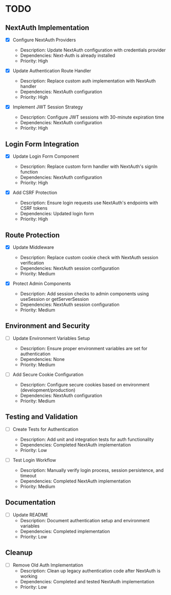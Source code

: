 # TODO

## NextAuth Implementation
- [x] Configure NextAuth Providers
  - Description: Update NextAuth configuration with credentials provider
  - Dependencies: Next-Auth is already installed
  - Priority: High

- [x] Update Authentication Route Handler
  - Description: Replace custom auth implementation with NextAuth handler
  - Dependencies: NextAuth configuration
  - Priority: High

- [x] Implement JWT Session Strategy
  - Description: Configure JWT sessions with 30-minute expiration time
  - Dependencies: NextAuth configuration
  - Priority: High

## Login Form Integration
- [x] Update Login Form Component
  - Description: Replace custom form handler with NextAuth's signIn function
  - Dependencies: NextAuth configuration
  - Priority: High

- [x] Add CSRF Protection
  - Description: Ensure login requests use NextAuth's endpoints with CSRF tokens
  - Dependencies: Updated login form
  - Priority: High

## Route Protection
- [x] Update Middleware
  - Description: Replace custom cookie check with NextAuth session verification
  - Dependencies: NextAuth session configuration
  - Priority: Medium

- [x] Protect Admin Components
  - Description: Add session checks to admin components using useSession or getServerSession
  - Dependencies: NextAuth session configuration
  - Priority: Medium

## Environment and Security
- [ ] Update Environment Variables Setup
  - Description: Ensure proper environment variables are set for authentication
  - Dependencies: None
  - Priority: Medium

- [ ] Add Secure Cookie Configuration
  - Description: Configure secure cookies based on environment (development/production)
  - Dependencies: NextAuth configuration
  - Priority: Medium

## Testing and Validation
- [ ] Create Tests for Authentication
  - Description: Add unit and integration tests for auth functionality
  - Dependencies: Completed NextAuth implementation
  - Priority: Low

- [ ] Test Login Workflow
  - Description: Manually verify login process, session persistence, and timeout
  - Dependencies: Completed NextAuth implementation
  - Priority: Medium

## Documentation
- [ ] Update README
  - Description: Document authentication setup and environment variables
  - Dependencies: Completed implementation
  - Priority: Low

## Cleanup
- [ ] Remove Old Auth Implementation
  - Description: Clean up legacy authentication code after NextAuth is working
  - Dependencies: Completed and tested NextAuth implementation
  - Priority: Low